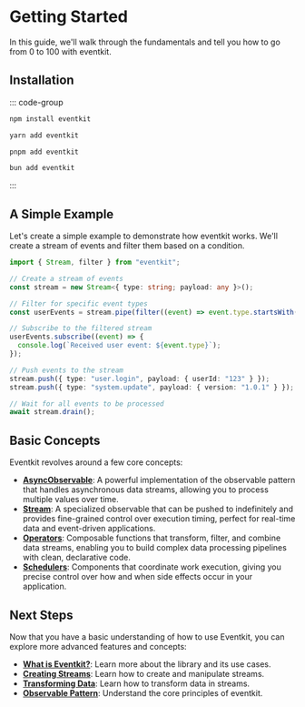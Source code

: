 # Getting Started

In this guide, we'll walk through the fundamentals and tell you how to go from 0 to 100 with eventkit.

## Installation

::: code-group

```sh [npm]
npm install eventkit
```

```sh [yarn]
yarn add eventkit
```

```sh [pnpm]
pnpm add eventkit
```

```sh [bun]
bun add eventkit
```

:::

## A Simple Example

Let's create a simple example to demonstrate how eventkit works. We'll create a stream of events and filter them based on a condition.

```typescript
import { Stream, filter } from "eventkit";

// Create a stream of events
const stream = new Stream<{ type: string; payload: any }>();

// Filter for specific event types
const userEvents = stream.pipe(filter((event) => event.type.startsWith("user.")));

// Subscribe to the filtered stream
userEvents.subscribe((event) => {
  console.log(`Received user event: ${event.type}`);
});

// Push events to the stream
stream.push({ type: "user.login", payload: { userId: "123" } });
stream.push({ type: "system.update", payload: { version: "1.0.1" } }); // This won't be logged

// Wait for all events to be processed
await stream.drain();
```

## Basic Concepts

Eventkit revolves around a few core concepts:

- [**AsyncObservable**](./concepts/observable-pattern#using-asyncobservable): A powerful implementation of the observable pattern that handles asynchronous data streams, allowing you to process multiple values over time.
- [**Stream**](./concepts/creating-streams): A specialized observable that can be pushed to indefinitely and provides fine-grained control over execution timing, perfect for real-time data and event-driven applications.
- [**Operators**](./concepts/transforming-data): Composable functions that transform, filter, and combine data streams, enabling you to build complex data processing pipelines with clean, declarative code.
- [**Schedulers**](./concepts/scheduling#the-scheduler-object): Components that coordinate work execution, giving you precise control over how and when side effects occur in your application.

## Next Steps

Now that you have a basic understanding of how to use Eventkit, you can explore more advanced features and concepts:

- **[What is Eventkit?](./what-is-eventkit.md)**: Learn more about the library and its use cases.
- **[Creating Streams](./concepts/creating-streams)**: Learn how to create and manipulate streams.
- **[Transforming Data](./concepts/transforming-data)**: Learn how to transform data in streams.
- **[Observable Pattern](./concepts/observable-pattern)**: Understand the core principles of eventkit.
